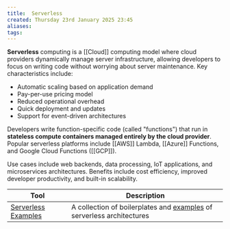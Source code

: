 ```yaml
---
title:  Serverless
created: Thursday 23rd January 2025 23:45
aliases: 
tags: 
---
```

**Serverless** computing is a [[Cloud]] computing model where cloud providers dynamically manage server infrastructure, allowing developers to focus on writing code without worrying about server maintenance. Key characteristics include:

- Automatic scaling based on application demand
- Pay-per-use pricing model
- Reduced operational overhead
- Quick deployment and updates
- Support for event-driven architectures

Developers write function-specific code (called "functions") that run in **stateless compute containers managed entirely by the cloud provider**. Popular serverless platforms include [[AWS]] Lambda, [[Azure]] Functions, and Google Cloud Functions ([[GCP]]).

Use cases include web backends, data processing, IoT applications, and microservices architectures. Benefits include cost efficiency, improved developer productivity, and built-in scalability.

| Tool                                                       | Description                                                                                                     |
| ---------------------------------------------------------- | --------------------------------------------------------------------------------------------------------------- |
| [Serverless Examples](https://www.serverless.com/examples) | A collection of boilerplates and [examples](https://github.com/serverless/examples) of serverless architectures |
